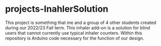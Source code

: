 # projects-InahlerSolution
This project is something that me and a group of 4 other students created during our 2022/23 Fall term. This inhaler add-on is a solution for blind users that cannot currently use typical inhaler counters. Within this repository is Arduino code necessary for the function of our design.
